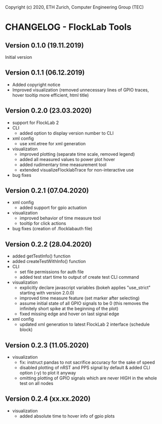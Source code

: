 Copyright (c) 2020, ETH Zurich, Computer Engineering Group (TEC)

# CHANGELOG - FlockLab Tools

## Version 0.1.0 (19.11.2019)
Initial version

## Version 0.1.1 (06.12.2019)
* Added copyright notice
* Improved visualization (removed unnecessary lines of GPIO traces, hover tooltip more efficient, html title)

## Version 0.2.0 (23.03.2020)
* support for FlockLab 2
* CLI
  * added option to display version number to CLI 
* xml config
  * use xml.etree for xml generation
* visualization
  * improved plotting (separate time scale, removed legend)
  * added all measured values to power plot hover
  * added rudimentary time measurement tool
  * extended visualizeFlocklabTrace for non-interactive use
* bug fixes

## Version 0.2.1 (07.04.2020)
* xml config
  * added support for gpio actuation
* visualization
  * improved behavior of time measure tool
  * tooltip for click actions
* bug fixes (creation of .flocklabauth file)

## Version 0.2.2 (28.04.2020)
* added getTestInfo() function
* added createTestWithInfo() function
* CLI
  * set file permissions for auth file
  * added test start time to output of create test CLI command
* visualization
  * explicitly declare javascript variables (bokeh applies "use_strict" starting with version 2.0.0)
  * improved time measure feature (set marker after selecting)
  * assume initial state of all GPIO signals to be 0 (this removes the infinitely short spike at the beginning of the plot)
  * fixed missing edge and hover on last signal edge
* xml config
  * updated xml generation to latest FlockLab 2 interface (schedule block)

## Version 0.2.3 (11.05.2020)
* visualization
  * fix: instruct pandas to not sacrifice accuracy for the sake of speed
  * disabled plotting of nRST and PPS signal by default & added CLI option (-y) to plot it anyway
  * omitting plotting of GPIO signals which are never HIGH in the whole test on all nodes

## Version 0.2.4 (xx.xx.2020)
* visualization
  * added absolute time to hover info of gpio plots
